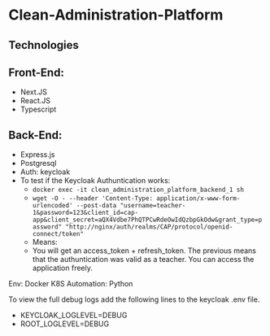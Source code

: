 # Clean-Administration-Platform

## Technologies

## Front-End:
 - Next.JS 
 - React.JS
 - Typescript


## Back-End:
 - Express.js
 - Postgresql
 - Auth: keycloak
 - To test if the Keycloak Authuntication works: 
    * `docker exec -it clean_administration_platform_backend_1 sh`
    * `wget -O - --header 'Content-Type: application/x-www-form-urlencoded' --post-data "username=teacher-1&password=123&client_id=cap-app&client_secret=aQX4Vdbe7PhQTPCwRdeOwIdQzbpGkOdw&grant_type=password" "http://nginx/auth/realms/CAP/protocol/openid-connect/token"`
    * Means: 
    * You will get an access_token + refresh_token. The previous means that the authuntication was valid as a teacher. You can access the application freely.


Env: Docker K8S
Automation: Python

To view the full debug logs add the following lines to the keycloak .env file.
* KEYCLOAK_LOGLEVEL=DEBUG
* ROOT_LOGLEVEL=DEBUG